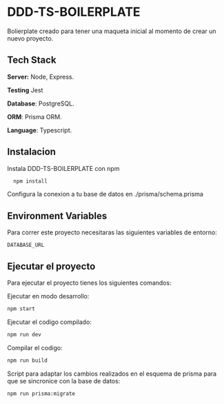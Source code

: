 # DDD-TS-BOILERPLATE

Bolierplate creado para tener una maqueta inicial al momento de crear un nuevo proyecto.




## Tech Stack

**Server:** Node, Express.

**Testing** Jest

**Database**: PostgreSQL.

**ORM**: Prisma ORM.

**Language**: Typescript.


## Instalacion

Instala DDD-TS-BOILERPLATE con npm

```bash
  npm install
```
    
Configura la conexion a tu base de datos en ./prisma/schema.prisma


## Environment Variables

Para correr este proyecto necesitaras las siguientes variables de entorno:

`DATABASE_URL`





## Ejecutar el proyecto

Para ejecutar el proyecto tienes los siguientes comandos:

Ejecutar en modo desarrollo:
```bash
npm start
```

Ejecutar el codigo compilado:
```bash
npm run dev
```

Compilar el codigo:
```bash
npm run build
```

Script para adaptar los cambios realizados en el esquema de prisma para que se sincronice con la base de datos:
```bash
npm run prisma:migrate
```
